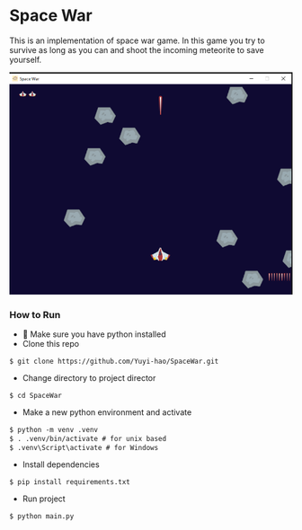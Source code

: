 # Space War
This is an implementation of space war game. In this game you try to survive as long as you can and shoot the incoming meteorite to save yourself.

![Demo image](/assets/demo_ss.png)

### How to Run
- 🔴 Make sure you have python installed
- Clone this repo
```console
$ git clone https://github.com/Yuyi-hao/SpaceWar.git
```

- Change directory to project director
```console
$ cd SpaceWar
```

- Make a new python environment and activate
```console
$ python -m venv .venv
$ . .venv/bin/activate # for unix based
$ .venv\Script\activate # for Windows
```

- Install dependencies
```console
$ pip install requirements.txt
```

- Run project
```console
$ python main.py
```
